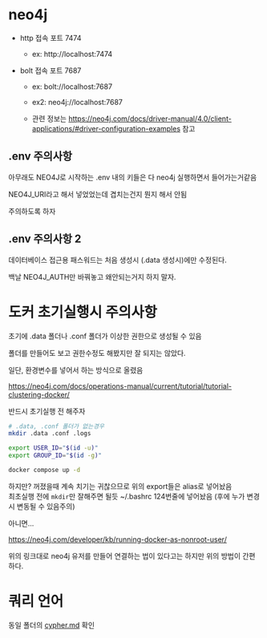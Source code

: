 # neo4j

- http 접속 포트 7474

  - ex: http://localhost:7474

- bolt 접속 포트 7687

  - ex: bolt://localhost:7687
  - ex2: neo4j://localhost:7687

  - 관련 정보는 https://neo4j.com/docs/driver-manual/4.0/client-applications/#driver-configuration-examples 참고

## .env 주의사항

아무래도 NEO4J로 시작하는 .env 내의 키들은 다 neo4j 실행하면서 들어가는거같음

NEO4J_URI라고 해서 넣었었는데 겹치는건지 뭔지 해서 안됨

주의하도록 하자

## .env 주의사항 2

데이터베이스 접근용 패스워드는 처음 생성시 (.data 생성시)에만 수정된다.

백날 NEO4J_AUTH만 바꿔놓고 왜안되는거지 하지 말자.

# 도커 초기실행시 주의사항

초기에 .data 폴더나 .conf 폴더가 이상한 권한으로 생성될 수 있음

폴더를 만들어도 보고 권한수정도 해봤지만 잘 되지는 않았다.

일단, 환경변수를 넣어서 하는 방식으로 올렸음

https://neo4j.com/docs/operations-manual/current/tutorial/tutorial-clustering-docker/

반드시 초기실행 전 해주자

```bash
# .data, .conf 폴더가 없는경우
mkdir .data .conf .logs

export USER_ID="$(id -u)"
export GROUP_ID="$(id -g)"

docker compose up -d
```

하지만? 꺼졌을때 계속 치기는 귀찮으므로 위의 export들은 alias로 넣어놨음  
최초실행 전에 `mkdir`만 잘해주면 될듯
~/.bashrc 124번줄에 넣어놨음 (후에 누가 변경시 변동될 수 있음주의)

아니면...

https://neo4j.com/developer/kb/running-docker-as-nonroot-user/

위의 링크대로 neo4j 유저를 만들어 연결하는 법이 있다고는 하지만 위의 방법이 간편하다.

# 쿼리 언어

동일 폴더의 [cypher.md](cypher.md) 확인
